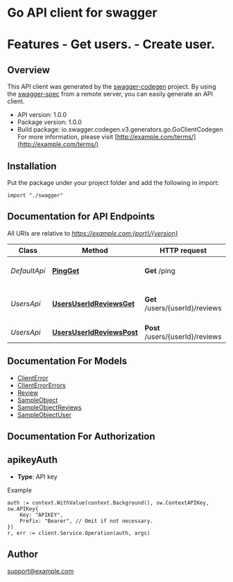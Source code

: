# Go API client for swagger

# Features - Get users. - Create user. 

## Overview
This API client was generated by the [swagger-codegen](https://github.com/swagger-api/swagger-codegen) project.  By using the [swagger-spec](https://github.com/swagger-api/swagger-spec) from a remote server, you can easily generate an API client.

- API version: 1.0.0
- Package version: 1.0.0
- Build package: io.swagger.codegen.v3.generators.go.GoClientCodegen
For more information, please visit [http://example.com/terms/](http://example.com/terms/)

## Installation
Put the package under your project folder and add the following in import:
```golang
import "./swagger"
```

## Documentation for API Endpoints

All URIs are relative to *https://example.com:{port}/{version}*

Class | Method | HTTP request | Description
------------ | ------------- | ------------- | -------------
*DefaultApi* | [**PingGet**](docs/DefaultApi.md#pingget) | **Get** /ping | Sample API get operation
*UsersApi* | [**UsersUserIdReviewsGet**](docs/UsersApi.md#usersuseridreviewsget) | **Get** /users/{userId}/reviews | Get specified user reviews
*UsersApi* | [**UsersUserIdReviewsPost**](docs/UsersApi.md#usersuseridreviewspost) | **Post** /users/{userId}/reviews | Send new review

## Documentation For Models

 - [ClientError](docs/ClientError.md)
 - [ClientErrorErrors](docs/ClientErrorErrors.md)
 - [Review](docs/Review.md)
 - [SampleObject](docs/SampleObject.md)
 - [SampleObjectReviews](docs/SampleObjectReviews.md)
 - [SampleObjectUser](docs/SampleObjectUser.md)

## Documentation For Authorization

## apikeyAuth
- **Type**: API key 

Example
```golang
auth := context.WithValue(context.Background(), sw.ContextAPIKey, sw.APIKey{
	Key: "APIKEY",
	Prefix: "Bearer", // Omit if not necessary.
})
r, err := client.Service.Operation(auth, args)
```

## Author

support@example.com
